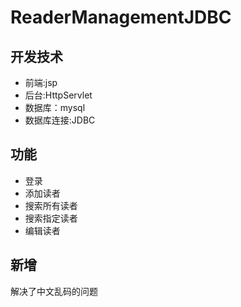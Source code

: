 # ReaderManagementJDBC

## 开发技术
- 前端:jsp
- 后台:HttpServlet
- 数据库：mysql
- 数据库连接:JDBC

## 功能
- 登录
- 添加读者
- 搜索所有读者
- 搜索指定读者
- 编辑读者

## 新增
解决了中文乱码的问题

